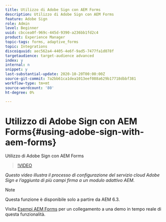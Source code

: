 ```yaml
---
title: Utilizzo di Adobe Sign con AEM Forms
description: Utilizzo di Adobe Sign con AEM Forms
feature: Adobe Sign
role: Admin
level: Beginner
uuid: cbccea0f-969c-445d-9390-a236bb1fd2c4
product: Experience Manager
topic-tags: forms, adaptive_forms
topic: Integrations
discoiquuid: aec562a4-4405-4e6f-9ad5-7477fa1d078f
targetaudience: target-audience advanced
index: y
internal: n
snippet: y
last-substantial-update: 2020-10-20T00:00:00Z
source-git-commit: 7a2bb61ca1dea1013eef088a629b17718dbbf381
workflow-type: tm+mt
source-wordcount: '80'
ht-degree: 0%

---
```



# Utilizzo di Adobe Sign con AEM Forms{#using-adobe-sign-with-aem-forms}

Utilizzo di Adobe Sign con AEM Forms

>[!VIDEO](https://video.tv.adobe.com/v/18696?quality=9&learn=on)

*Questo video illustra il processo di configurazione del servizio cloud Adobe Sign e l’aggiunta di più campi firma a un modulo adattivo AEM.*

>[!NOTE]
>
>Questa funzione è disponibile solo a partire da AEM 6.3.

Visita [Esempi AEM Forms](https://forms.enablementadobe.com/content/samples/samples.html?query=0#formsandsign) per un collegamento a una demo in tempo reale di questa funzionalità.

